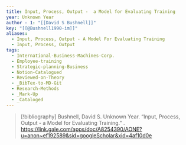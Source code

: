 ```yaml
---
title: Input, Process, Output -  a Model for Evaluating Training
year: Unknown Year
author - 1: "[[David S Bushnell]]"
key: "[[@Bushnell1990-im]]"
aliases:
  - Input, Process, Output - A Model For Evaluating Training
  - Input, Process, Output
tags:
  - International-Business-Machines-Corp.
  - Employee-training
  - Strategic-planning-Business
  - Notion-Catalogued
  - Reviewed-on-Theory
  - _BibTex-to-MD-Git
  - Research-Methods
  - _Mark-Up
  - _Cataloged
---
```


> [!bibliography]
> Bushnell, David S. Unknown Year. “Input, Process, Output -  a Model for Evaluating Training.” . https://link.gale.com/apps/doc/A8254390/AONE?u=anon~ef192589&sid=googleScholar&xid=4af10d0e